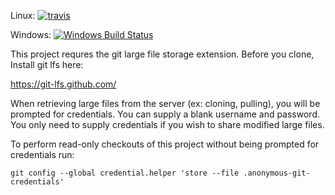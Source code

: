 Linux: [![travis](https://api.travis-ci.org/USGS-CIDA/nar_data.svg?branch=master)](https://travis-ci.org/USGS-CIDA/nar_data/)

Windows: [![Windows Build Status](https://ci.appveyor.com/api/projects/status/6kk173okrw3j0ibb/branch/master?svg=true)](https://ci.appveyor.com/project/cschroed-usgs/nar-data-wyols/branch/master)

This project requres the git large file storage extension. Before you clone, Install git lfs here:

https://git-lfs.github.com/

When retrieving large files from the server (ex: cloning, pulling), you will be prompted for credentials. You can supply a blank username and password. You only need to supply credentials if you wish to share modified large files.

To perform read-only checkouts of this project without being prompted for credentials run:

```
git config --global credential.helper 'store --file .anonymous-git-credentials'
```

